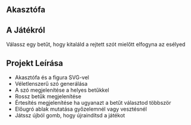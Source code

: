 ## Akasztófa

## A Játékról

Válassz egy betűt, hogy kitaláld a rejtett szót mielőtt elfogyna az esélyed

## Projekt Leírása

- Akasztófa és a figura SVG-vel
- Véletlenszerű szó generálása
- A szó megjelenítése a helyes betűkkel
- Rossz betűk megjelenítése
- Értesítés megjelenítése ha ugyanazt a betűt választod többször
- Előugró ablak mutatása győzelemnél vagy vesztésnél
- Játssz újból gomb, hogy újraindítsd a játékot
